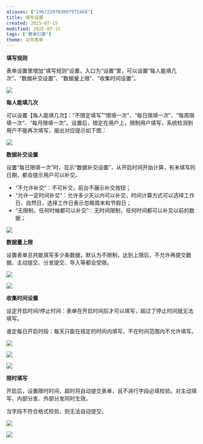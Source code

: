 ```yaml
---
aliases: ["1967229703097975468"]
title: 填写设置
created: 2025-07-15
modified: 2025-07-15
tags: ['表单引擎']
theme: 业务表单
---
```


**填写规则**

表单设置里增加“填写规则”设置，入口为“设置”里，可以设置“每人能填几次”、“数据补交设置”、“数据量上限”、“收集时间设置”。

![](a750c00efacbef695741734ce87a6b91.jpg)

**每人能填几次**

可以设置【每人能填几次】：“不限定填写”“限填一次”、“每日限填一次”、“每周限填一次”、“每月限填一次”。设置后，绑定在用户上，限制用户填写，系统检测到用户不能再次填写，报出对应提示如下图：

![](1f29ae6ec6678afa1ec147c1156d8fee.jpg)

**数据补交设置**

设置“每日限填一次”时，显示“数据补交设置”，从开启时间开始计算，有未填写的日期，都会提示用户可以补交。

- “不允许补交”：不可补交，前台不展示补交按钮；
- “允许一定时间补交”：允许多少天以内可以补交，时间计算方式可以选择工作日、自然日，选择工作日表示忽略周末和节假日；
- “无限制，任何时候都可以补交”：无时间限制，任何时间都可以补交以前的数据；

![](ddfd1841a999674d72ddf55fa19a4167.jpg)

**数据量上限**

设置表单总共能填写多少条数据，默认为不限制，达到上限后，不允许再提交数据，主动提交、分发提交、导入等都会受限。

![](7a6c38d424c9190c8e98d1139b5a019e.jpg)

![](fea6dea6d8d0ad095ca02a6c1e320c64.jpg)

**收集时间设置**

设定开启时间/停止时间：表单在开启时间后才可以填写，超过了停止时间就无法填写。

谁定每日开启时段：每天只能在规定的时间内填写，不在时间范围内不允许填写。

![](949bd03300ddd288a3f221c361ccee34.jpg)

![](94f02114a2338fe6d37d0cbc4ed82cf6.jpg)

![](77984eb7558d233dd31c80ce1da87109.jpg)

**限时填写**

开启后，设置限时时间，超时将自动提交表单，且不进行字段必填校验。对主动填写、内部分发、外部分发同时生效。

当字段不符合格式校验，则无法自动提交。

![](452e7b2452b5beb301c25dceb4f25a37.jpg)

![](227ecb9b453042fefaed3c57e211b170.jpg)